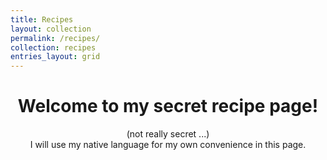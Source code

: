 ```yaml
---
title: Recipes
layout: collection
permalink: /recipes/
collection: recipes
entries_layout: grid
---
```


# **<center> Welcome to my secret recipe page! </center>**

<center> (not really secret ...) </center>

<center> I will use my native language for my own convenience in this page. </center>
<!-- Sample document listing for the collection `_recipes`. -->
